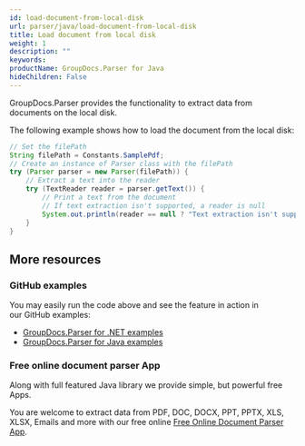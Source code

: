 ```yaml
---
id: load-document-from-local-disk
url: parser/java/load-document-from-local-disk
title: Load document from local disk
weight: 1
description: ""
keywords: 
productName: GroupDocs.Parser for Java
hideChildren: False
---
```

GroupDocs.Parser provides the functionality to extract data from documents on the local disk.

The following example shows how to load the document from the local disk:

```java
// Set the filePath
String filePath = Constants.SamplePdf;
// Create an instance of Parser class with the filePath
try (Parser parser = new Parser(filePath)) {
    // Extract a text into the reader
    try (TextReader reader = parser.getText()) {
        // Print a text from the document
        // If text extraction isn't supported, a reader is null
        System.out.println(reader == null ? "Text extraction isn't supported" : reader.readToEnd());
    }
}
```

## More resources

### GitHub examples

You may easily run the code above and see the feature in action in our GitHub examples:

*   [GroupDocs.Parser for .NET examples](https://github.com/groupdocs-parser/GroupDocs.Parser-for-.NET)    
*   [GroupDocs.Parser for Java examples](https://github.com/groupdocs-parser/GroupDocs.Parser-for-Java)    

### Free online document parser App

Along with full featured Java library we provide simple, but powerful free Apps.

You are welcome to extract data from PDF, DOC, DOCX, PPT, PPTX, XLS, XLSX, Emails and more with our free online [Free Online Document Parser App](https://products.groupdocs.app/parser).
